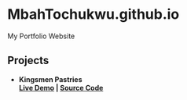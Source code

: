 # MbahTochukwu.github.io
My Portfolio Website
<h2>Projects</h2>
<ul>
  <li>
    <strong>Kingsmen Pastries<strong/> <br>
      <a href="https://github.com/MbahTochukwu/MbahTochukwu.github.io.git">Live Demo</a> |
      <a href="https://github.com/MbahTochukwu/MbahTochukwu.github.io.git">Source Code</a>
  </li>
</ul>
